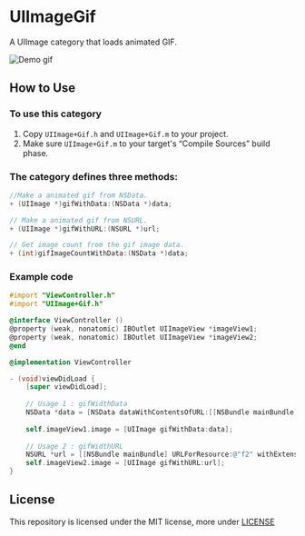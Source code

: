 # UIImageGif

A UIImage category that loads animated GIF.

![Demo gif](https://cloud.githubusercontent.com/assets/8635657/18316565/18b470be-7556-11e6-8e8b-f7f50a289f05.gif)

## How to Use

### To use this category
1. Copy `UIImage+Gif.h` and `UIImage+Gif.m` to your project.
2. Make sure `UIImage+Gif.m` to your target's “Compile Sources” build phase.

### The category defines three methods:

```Objective-c
//Make a animated gif from NSData.
+ (UIImage *)gifWithData:(NSData *)data;

// Make a animated gif from NSURL.
+ (UIImage *)gifWithURL:(NSURL *)url;

// Get image count from the gif image data.
+ (int)gifImageCountWithData:(NSData *)data;
```

### Example code
```Objective-c
#import "ViewController.h"
#import "UIImage+Gif.h"

@interface ViewController ()
@property (weak, nonatomic) IBOutlet UIImageView *imageView1;
@property (weak, nonatomic) IBOutlet UIImageView *imageView2;
@end

@implementation ViewController

- (void)viewDidLoad {
    [super viewDidLoad];
    
    // Usage 1 : gifWidthData
    NSData *data = [NSData dataWithContentsOfURL:[[NSBundle mainBundle] URLForResource:@"f1" withExtension:@"gif"]];
    
    self.imageView1.image = [UIImage gifWithData:data];
    
    // Usage 2 : gifWidthURL
    NSURL *url = [[NSBundle mainBundle] URLForResource:@"f2" withExtension:@"gif"];
    self.imageView2.image = [UIImage gifWithURL:url];
}
```

## License
This repository is licensed under the MIT license, more under
[LICENSE](LICENSE)